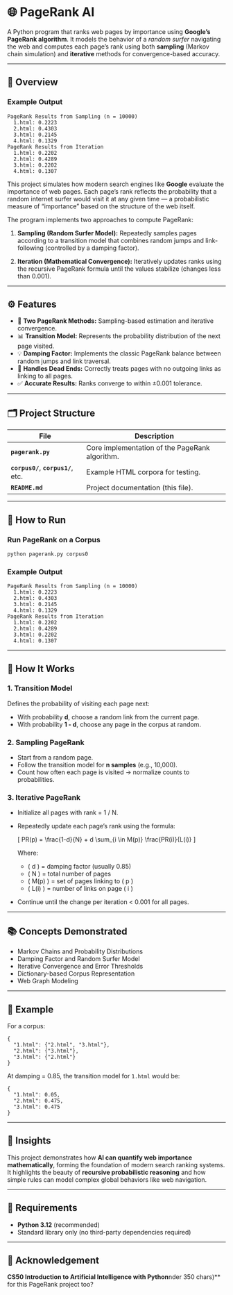 # 🌐 PageRank AI

A Python program that ranks web pages by importance using **Google’s PageRank algorithm**. It models the behavior of a *random surfer* navigating the web and computes each page’s rank using both **sampling** (Markov chain simulation) and **iterative** methods for convergence-based accuracy.

---

## 🧠 Overview
### Example Output

```
PageRank Results from Sampling (n = 10000)
  1.html: 0.2223
  2.html: 0.4303
  3.html: 0.2145
  4.html: 0.1329
PageRank Results from Iteration
  1.html: 0.2202
  2.html: 0.4289
  3.html: 0.2202
  4.html: 0.1307
```
This project simulates how modern search engines like **Google** evaluate the importance of web pages.
Each page’s rank reflects the probability that a random internet surfer would visit it at any given time — a probabilistic measure of “importance” based on the structure of the web itself.

The program implements two approaches to compute PageRank:

1. **Sampling (Random Surfer Model):**
   Repeatedly samples pages according to a transition model that combines random jumps and link-following (controlled by a damping factor).

2. **Iteration (Mathematical Convergence):**
   Iteratively updates ranks using the recursive PageRank formula until the values stabilize (changes less than 0.001).

---

## ⚙️ Features

* 🔁 **Two PageRank Methods:** Sampling-based estimation and iterative convergence.
* 📊 **Transition Model:** Represents the probability distribution of the next page visited.
* 💡 **Damping Factor:** Implements the classic PageRank balance between random jumps and link traversal.
* 🧩 **Handles Dead Ends:** Correctly treats pages with no outgoing links as linking to all pages.
* ✅ **Accurate Results:** Ranks converge to within ±0.001 tolerance.

---

## 🗂️ Project Structure

| File                                 | Description                                    |
| ------------------------------------ | ---------------------------------------------- |
| **`pagerank.py`**                    | Core implementation of the PageRank algorithm. |
| **`corpus0/`**, **`corpus1/`**, etc. | Example HTML corpora for testing.              |
| **`README.md`**                      | Project documentation (this file).             |

---

## 🚀 How to Run

### Run PageRank on a Corpus

```bash
python pagerank.py corpus0
```

### Example Output

```
PageRank Results from Sampling (n = 10000)
  1.html: 0.2223
  2.html: 0.4303
  3.html: 0.2145
  4.html: 0.1329
PageRank Results from Iteration
  1.html: 0.2202
  2.html: 0.4289
  3.html: 0.2202
  4.html: 0.1307
```

---

## 🧩 How It Works

### 1. Transition Model

Defines the probability of visiting each page next:

* With probability **d**, choose a random link from the current page.
* With probability **1 - d**, choose any page in the corpus at random.

### 2. Sampling PageRank

* Start from a random page.
* Follow the transition model for **n samples** (e.g., 10,000).
* Count how often each page is visited → normalize counts to probabilities.

### 3. Iterative PageRank

* Initialize all pages with rank = 1 / N.

* Repeatedly update each page’s rank using the formula:

  [
  PR(p) = \frac{1-d}{N} + d \sum_{i \in M(p)} \frac{PR(i)}{L(i)}
  ]

  Where:

  * ( d ) = damping factor (usually 0.85)
  * ( N ) = total number of pages
  * ( M(p) ) = set of pages linking to ( p )
  * ( L(i) ) = number of links on page ( i )

* Continue until the change per iteration < 0.001 for all pages.

---

## 📚 Concepts Demonstrated

* Markov Chains and Probability Distributions
* Damping Factor and Random Surfer Model
* Iterative Convergence and Error Thresholds
* Dictionary-based Corpus Representation
* Web Graph Modeling

---

## 🧮 Example

For a corpus:

```
{
  "1.html": {"2.html", "3.html"},
  "2.html": {"3.html"},
  "3.html": {"2.html"}
}
```

At damping = 0.85, the transition model for `1.html` would be:

```
{
  "1.html": 0.05,
  "2.html": 0.475,
  "3.html": 0.475
}
```

---

## 🧠 Insights

This project demonstrates how **AI can quantify web importance mathematically**, forming the foundation of modern search ranking systems.
It highlights the beauty of **recursive probabilistic reasoning** and how simple rules can model complex global behaviors like web navigation.

---

## 🏁 Requirements

* **Python 3.12** (recommended)
* Standard library only (no third-party dependencies required)

---

## 🧾 Acknowledgement

**CS50 Introduction to Artificial Intelligence with Python**nder 350 chars)** for this PageRank project too?
